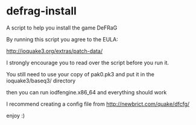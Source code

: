 defrag-install
==============

A script to help you install the game DeFRaG

By running this script you agree to the EULA:  

http://ioquake3.org/extras/patch-data/  

I strongly encourage you to read over the script before you run it.  

You still need to use your copy of pak0.pk3 and put it in the ioquake3/baseq3/ directory  

then you can run iodfengine.x86_64 and everything should work  

I recommend creating a config file from http://newbrict.com/quake/dfcfg/  

enjoy :)
